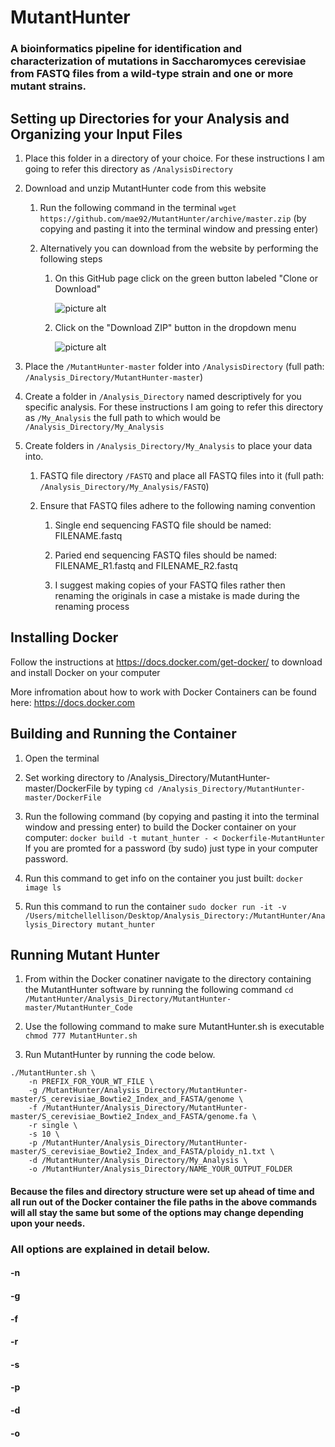 # MutantHunter

### A bioinformatics pipeline for identification and characterization of mutations in Saccharomyces cerevisiae from FASTQ files from a wild-type strain and one or more mutant strains.


## Setting up Directories for your Analysis and Organizing your Input Files

1. Place this folder in a directory of your choice. For these instructions I am going to refer this directory as `/AnalysisDirectory`

2. Download and unzip MutantHunter code from this website

    1. Run the following command in the terminal `wget https://github.com/mae92/MutantHunter/archive/master.zip` (by copying and pasting it into the terminal window and pressing enter) 
    
    2. Alternatively you can download from the website by performing the following steps
    
        1. On this GitHub page click on the green button labeled "Clone or Download"
        
            ![picture alt](https://github.com/mae92/MutantHunter/blob/master/images/image1.png)
            
        2. Click on the "Download ZIP" button in the dropdown menu
            
            ![picture alt](https://github.com/mae92/MutantHunter/blob/master/images/image2.png)
            
3. Place the `/MutantHunter-master` folder into `/AnalysisDirectory` (full path: `/Analysis_Directory/MutantHunter-master`)

4. Create a folder in `/Analysis_Directory` named descriptively for you specific analysis. For these instructions I am going to refer this directory as `/My_Analysis` the full path to which would be `/Analysis_Directory/My_Analysis`

5. Create folders in `/Analysis_Directory/My_Analysis` to place your data into.

    1. FASTQ file directory `/FASTQ` and place all FASTQ files into it (full path: `/Analysis_Directory/My_Analysis/FASTQ`)
    
    2. Ensure that FASTQ files adhere to the following naming convention
    
        1. Single end sequencing FASTQ file should be named: FILENAME.fastq
        
        2. Paried end sequencing FASTQ files should be named: FILENAME_R1.fastq and FILENAME_R2.fastq
        
        3. I suggest making copies of your FASTQ files rather then renaming the originals in case a mistake is made during the renaming process


## Installing Docker

Follow the instructions at https://docs.docker.com/get-docker/ to download and install Docker on your computer

More infromation about how to work with Docker Containers can be found here: https://docs.docker.com


## Building and Running the Container

1. Open the terminal

2. Set working directory to /Analysis_Directory/MutantHunter-master/DockerFile by typing `cd /Analysis_Directory/MutantHunter-master/DockerFile`

3. Run the following command (by copying and pasting it into the terminal window and pressing enter) to build the Docker container on your computer: `docker build -t mutant_hunter - < Dockerfile-MutantHunter` If you are promted for a password (by sudo) just type in your computer password.

4. Run this command to get info on the container you just built: `docker image ls`

5. Run this command to run the container `sudo docker run -it -v /Users/mitchellellison/Desktop/Analysis_Directory:/MutantHunter/Analysis_Directory mutant_hunter` 


## Running Mutant Hunter

1. From within the Docker conatiner navigate to the directory containing the MutantHunter software by running the following command `cd /MutantHunter/Analysis_Directory/MutantHunter-master/MutantHunter_Code`

2. Use the following command to make sure MutantHunter.sh is executable `chmod 777 MutantHunter.sh`

3. Run MutantHunter by running the code below.

```
./MutantHunter.sh \
    -n PREFIX_FOR_YOUR_WT_FILE \
    -g /MutantHunter/Analysis_Directory/MutantHunter-master/S_cerevisiae_Bowtie2_Index_and_FASTA/genome \
    -f /MutantHunter/Analysis_Directory/MutantHunter-master/S_cerevisiae_Bowtie2_Index_and_FASTA/genome.fa \
    -r single \
    -s 10 \
    -p /MutantHunter/Analysis_Directory/MutantHunter-master/S_cerevisiae_Bowtie2_Index_and_FASTA/ploidy_n1.txt \
    -d /MutantHunter/Analysis_Directory/My_Analysis \
    -o /MutantHunter/Analysis_Directory/NAME_YOUR_OUTPUT_FOLDER
```

#### Because the files and directory structure were set up ahead of time and all run out of the Docker container the file paths in the above commands will all stay the same but some of the options may change depending upon your needs. 

### All options are explained in detail below.

#### -n


#### -g


#### -f


#### -r


#### -s


#### -p


#### -d


#### -o






